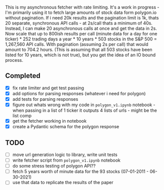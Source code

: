 This is my asynchronous fetcher with rate limiting. It's a work in progress - I'm primarily using it to fetch large amounts of stock data form polygon.io without pagination. If i need 20k results and the pagination limit is 1k, thats 20 separate, synchronous API calls - at 2s/call thats a minimum of 40s. Instead, I can make 20 asynchronous calls at once and get the data in 2s. Now scale that up to 800ish results per call (minute data for a day for one ticker) * 252 trading days a year * 10 years * 503 stocks in the S&P 500 = 1,267,560 API calls. With pagination (assuming 2s per call) that would amount to 704.2 hours. (This is assuming that all 503 stocks have been listed for 10 years, which is not true), but you get the idea of an IO bound process.

## Completed
- [X] fix rate limiter and get test passing
- [X] add options for parsing responses (whatever i need for polygon)
- [X] add tests for parsing responses
- [X] figure out whats wrong with  my code in `polygon_v1.ipynb` notebook - when passing in a list of 1 ticker it outputs 4 lists of urls - might be the list comp
- [X] get the fetcher working in notebook
- [X] create a Pydantic schema for the polygon response

## TODO 
- [ ] move url generation logic to library, write unit tests
- [ ] write fetcher script from `polygon_v1.ipynb` notebook
- [ ] do some stress testing of polygon API??
- [ ] fetch 5 years worth of minute data for the 93 stocks (07-01-2011 - 06-30-2021)
- [ ] use that data to replicate the results of the paper
